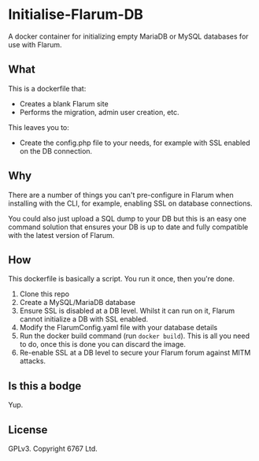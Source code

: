 # Initialise-Flarum-DB
A docker container for initializing empty MariaDB or MySQL databases for use with Flarum.
## What
This is a dockerfile that:
* Creates a blank Flarum site
* Performs the migration, admin user creation, etc.

This leaves you to:
* Create the config.php file to your needs, for example with SSL enabled on the DB connection.

## Why
There are a number of things you can't pre-configure in Flarum when installing with the CLI, for example, enabling SSL on database connections.

You could also just upload a SQL dump to your DB but this is an easy one command solution that ensures your DB is up to date and fully compatible with the latest version of Flarum.

## How
This dockerfile is basically a script. You run it once, then you're done.
1. Clone this repo
2. Create a MySQL/MariaDB database
3. Ensure SSL is disabled at a DB level. Whilst it can run on it, Flarum cannot initialize a DB with SSL enabled.
4. Modify the FlarumConfig.yaml file with your database details
5. Run the docker build command (run `docker build`). This is all you need to do, once this is done you can discard the image.
5. Re-enable SSL at a DB level to secure your Flarum forum against MITM attacks.

## Is this a bodge
Yup.

## License
GPLv3. Copyright 6767 Ltd.
